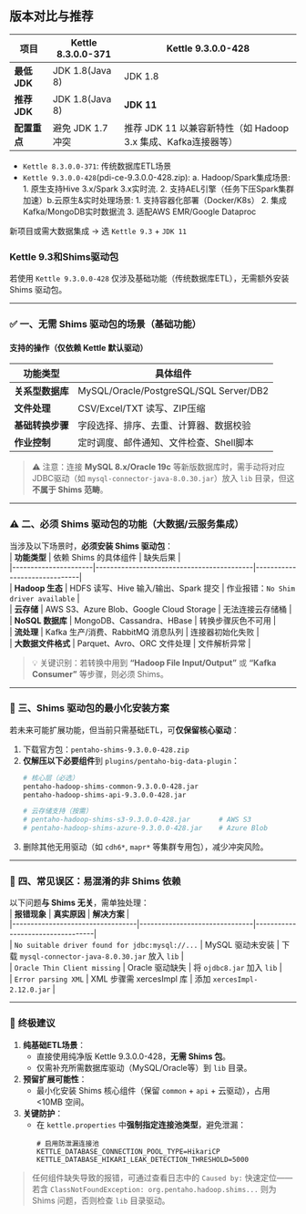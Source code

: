 ## 版本对比与推荐

| **项目**          | Kettle 8.3.0.0-371         | Kettle 9.3.0.0-428   |
|-------------------|----------------------|----------------------|
| **最低 JDK**      | JDK 1.8(Java 8)            | JDK 1.8     |
| **推荐 JDK**      | JDK 1.8(Java 8)            | **JDK 11**      |
| **配置重点**      | 避免 JDK 1.7 冲突          | 推荐 JDK 11 以兼容新特性（如 Hadoop 3.x 集成、Kafka连接器等）  |

- `Kettle 8.3.0.0-371​`: 传统数据库ETL场景​
- `Kettle 9.3.0.0-428​`(pdi-ce-9.3.0.0-428.zip): a. Hadoop/Spark集成场景​: 1. 原生支持Hive 3.x/Spark 3.x实时流. 2. 支持AEL引擎（任务下压Spark集群加速）b.云原生&实时处理场景: 1. 支持容器化部署（Docker/K8s） 2. 集成Kafka/MongoDB实时数据流 3. 适配AWS EMR/Google Dataproc

新项目或需大数据集成 → 选 `Kettle 9.3` + `JDK 11`


### Kettle 9.3和Shims驱动包

若使用 `Kettle 9.3.0.0-428` 仅涉及基础功能（传统数据库ETL），无需额外安装 Shims 驱动包。


---

### ✅ 一、无需 Shims 驱动包的场景（基础功能）
#### **支持的操作（仅依赖 Kettle 默认驱动）**
| **功能类型**       | **具体组件**                             |  
|--------------------|------------------------------------------|  
| **关系型数据库**    | MySQL/Oracle/PostgreSQL/SQL Server/DB2   |  
| **文件处理**        | CSV/Excel/TXT 读写、ZIP压缩              |  
| **基础转换步骤**    | 字段选择、排序、去重、计算器、数据校验   |  
| **作业控制**        | 定时调度、邮件通知、文件检查、Shell脚本  |  

> ⚠️ 注意：连接 **MySQL 8.x/Oracle 19c** 等新版数据库时，需手动将对应JDBC驱动（如 `mysql-connector-java-8.0.30.jar`）放入 `lib` 目录，但这**不属于 Shims 范畴**。

---

### ⚠️ **二、必须 Shims 驱动包的功能（大数据/云服务集成）**
当涉及以下场景时，**必须安装 Shims 驱动包**：  
| **功能类型**         | 依赖 Shims 的具体组件                     | 缺失后果                     |  
|----------------------|-------------------------------------------|------------------------------|  
| **Hadoop 生态**       | HDFS 读写、Hive 输入/输出、Spark 提交     | 作业报错：`No Shim driver available` |  
| **云存储**           | AWS S3、Azure Blob、Google Cloud Storage  | 无法连接云存储桶              |  
| **NoSQL 数据库**     | MongoDB、Cassandra、HBase                 | 转换步骤灰色不可用            |  
| **流处理**           | Kafka 生产/消费、RabbitMQ 消息队列        | 连接器初始化失败              |  
| **大数据文件格式**   | Parquet、Avro、ORC 文件处理               | 文件解析异常                  |  

> 💡 关键识别：若转换中用到 **“Hadoop File Input/Output”** 或 **“Kafka Consumer”** 等步骤，则必须 Shims。

---

### 🔧 **三、Shims 驱动包的最小化安装方案**
若未来可能扩展功能，但当前只需基础ETL，可**仅保留核心驱动**：  
1. 下载官方包：`pentaho-shims-9.3.0.0-428.zip`
2. **仅解压以下必要组件**到 `plugins/pentaho-big-data-plugin`：  
   ```bash
   # 核心层（必选）
   pentaho-hadoop-shims-common-9.3.0.0-428.jar
   pentaho-hadoop-shims-api-9.3.0.0-428.jar
   
   # 云存储支持（按需）
   # pentaho-hadoop-shims-s3-9.3.0.0-428.jar       # AWS S3
   # pentaho-hadoop-shims-azure-9.3.0.0-428.jar    # Azure Blob   
   ```
3. 删除其他无用驱动（如 `cdh6*`, `mapr*` 等集群专用包），减少冲突风险。

---

### 🚫 **四、常见误区：易混淆的非 Shims 依赖**
以下问题**与 Shims 无关**，需单独处理：  
| **报错现象**                     | **真实原因**                  | **解决方案**                     |  
|----------------------------------|-------------------------------|----------------------------------|  
| `No suitable driver found for jdbc:mysql://...` | MySQL 驱动未安装           | 下载 `mysql-connector-java-8.0.30.jar` 放入 `lib` |  
| `Oracle Thin Client missing`     | Oracle 驱动缺失              | 将 `ojdbc8.jar` 加入 `lib`        |  
| `Error parsing XML`              | XML 步骤需 xercesImpl 库     | 添加 `xercesImpl-2.12.0.jar`     |  

---

### 💎 **终极建议**
1. **纯基础ETL场景**：  
   - 直接使用纯净版 Kettle 9.3.0.0-428，**无需 Shims 包**。  
   - 仅需补充所需数据库驱动（MySQL/Oracle等）到 `lib` 目录。  
2. **预留扩展可能性**：  
   - 最小化安装 Shims 核心组件（保留 `common` + `api` + 云驱动），占用 <10MB 空间。  
3. **关键防护**：  
   - 在 `kettle.properties` 中**强制指定连接池类型**，避免泄漏：  
     ```properties
     # 启用防泄漏连接池
     KETTLE_DATABASE_CONNECTION_POOL_TYPE=HikariCP
     KETTLE_DATABASE_HIKARI_LEAK_DETECTION_THRESHOLD=5000
     ```

> 任何组件缺失导致的报错，可通过查看日志中的 `Caused by:` 快速定位——若含 `ClassNotFoundException: org.pentaho.hadoop.shims...` 则为 Shims 问题，否则检查 `lib` 目录驱动。
